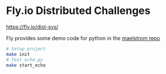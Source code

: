 # Fly.io Distributed Challenges

https://fly.io/dist-sys/

Fly provides some demo code for python in the [maelstrom repo][1]

```bash
# Setup project
make init
# Test echo.py
make start_echo
```


[1]: https://github.com/jepsen-io/maelstrom/tree/main/demo/python

